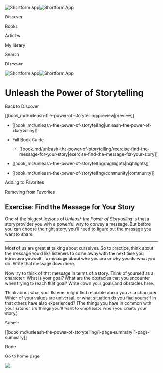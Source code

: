 ![Shortform App](/img/logo.36a2399e.svg)![Shortform App](/img/logo-dark.70c1b072.svg)

Discover

Books

Articles

My library

Search

Discover

![Shortform App](/img/logo.36a2399e.svg)![Shortform App](/img/logo-dark.70c1b072.svg)

# Unleash the Power of Storytelling

Back to Discover

[[book_md/unleash-the-power-of-storytelling/preview|preview]]

  * [[book_md/unleash-the-power-of-storytelling|unleash-the-power-of-storytelling]]
  * Full Book Guide

    * [[book_md/unleash-the-power-of-storytelling/exercise-find-the-message-for-your-story|exercise-find-the-message-for-your-story]]
  * [[book_md/unleash-the-power-of-storytelling/highlights|highlights]]
  * [[book_md/unleash-the-power-of-storytelling/community|community]]



Adding to Favorites 

Removing from Favorites 

## Exercise: Find the Message for Your Story

One of the biggest lessons of _Unleash the Power of Storytelling_ is that a story provides you with a powerful way to convey a message. But before you can choose the right story, you’ll need to figure out the message you want to share.

* * *

Most of us are great at talking about ourselves. So to practice, think about the message you’d like listeners to come away with the next time you introduce yourself—a message about who you are or why you do what you do. Write that message down here.

Now try to think of that message in terms of a story. Think of yourself as a character: What is your goal? What are the obstacles that you encounter when trying to reach that goal? Write down your goals and obstacles here.

Think about what your listener might find relatable about you as a character. Which of your values are universal, or what situation do you find yourself in that others have also experienced? (The things you have in common with your listener are things you’ll want to emphasize when you create your story.)

Submit 

[[book_md/unleash-the-power-of-storytelling/1-page-summary|1-page-summary]]

Done

Go to home page 

![](https://bat.bing.com/action/0?ti=56018282&Ver=2&mid=8fe59422-ef44-4527-8c8d-f20f6b966510&sid=72e6e650642c11eeb2dd2161d176fe8d&vid=72e70890642c11eeb72d79fe7b6df2c6&vids=0&msclkid=N&pi=0&lg=en-US&sw=800&sh=600&sc=24&nwd=1&tl=Shortform%20%7C%20Book&p=https%3A%2F%2Fwww.shortform.com%2Fapp%2Fbook%2Funleash-the-power-of-storytelling%2Fexercise-find-the-message-for-your-story&r=&lt=1103&evt=pageLoad&sv=1&rn=561616)
